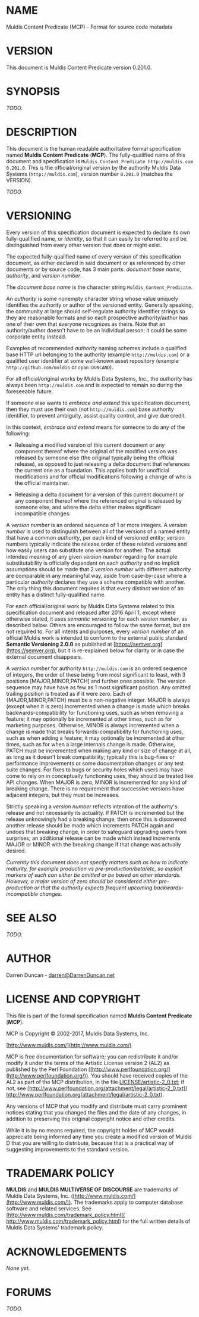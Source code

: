 # NAME

Muldis Content Predicate (MCP) -
Format for source code metadata

# VERSION

This document is Muldis Content Predicate version 0.201.0.

# SYNOPSIS

*TODO.*

# DESCRIPTION

This document is the human readable authoritative formal specification named
**Muldis Content Predicate** (**MCP**).
The fully-qualified name of this document and specification is
`Muldis_Content_Predicate http://muldis.com 0.201.0`.
This is the official/original version by the authority Muldis Data Systems
(`http://muldis.com`), version number `0.201.0` (matches the VERSION).

*TODO.*

# VERSIONING

Every version of this specification document is expected to declare its own
fully-qualified name, or *identity*, so that it can easily be referred to
and be distinguished from every other version that does or might exist.

The expected fully-qualified name of every version of this specification
document, as either declared in said document or as referenced by other
documents or by source code, has 3 main parts: *document base name*,
*authority*, and *version number*.

The *document base name* is the character string `Muldis_Content_Predicate`.

An *authority* is some nonempty character string whose value uniquely
identifies the authority or author of the versioned entity.  Generally
speaking, the community at large should self-regulate authority identifier
strings so they are reasonable formats and so each prospective
authority/author has one of their own that everyone recognizes as theirs.
Note that an authority/author doesn't have to be an individual person; it
could be some corporate entity instead.

Examples of recommended *authority* naming schemes include a qualified
base HTTP url belonging to the authority (example `http://muldis.com`) or
a qualified user identifier at some well-known asset repository
(example `http://github.com/muldis` or `cpan:DUNCAND`).

For all official/original works by Muldis Data Systems, Inc., the
*authority* has always been `http://muldis.com` and is expected to remain
so during the foreseeable future.

If someone else wants to *embrace and extend* this specification document,
then they must use their own (not `http://muldis.com`) base authority
identifier, to prevent ambiguity, assist quality control, and give due credit.

In this context, *embrace and extend* means for someone to do any of the
following:

- Releasing a modified version of this current document or any
component thereof where the original of the modified version was released
by someone else (the original typically being the official release), as
opposed to just releasing a delta document that references the current one
as a foundation.  This applies both for unofficial modifications and for
official modifications following a change of who is the official maintainer.

- Releasing a delta document for a version of this current document or
any component thereof where the referenced original is released by someone
else, and where the delta either makes significant incompatible changes.

A *version number* is an ordered sequence of 1 or more integers.  A
*version number* is used to distinguish between all of the versions of a
named entity that have a common *authority*, per each kind of versioned
entity; version numbers typically indicate the release order of these
related versions and how easily users can substitute one version for
another.  The actual intended meaning of any given *version number*
regarding for example substitutability is officially dependant on each
*authority* and no implicit assumptions should be made that 2 *version
number* with different *authority* are comparable in any meaningful way,
aside from case-by-case where a particular *authority* declares they use a
scheme compatible with another.  The only thing this document requires is that
every distinct version of an entity has a distinct fully-qualified name.

For each official/original work by Muldis Data Systems related to this
specification document and released after 2016 April 1, except where
otherwise stated, it uses *semantic versioning* for each *version number*,
as described below.  Others are encouraged to follow the same format, but
are not required to.  For all intents and purposes, every *version number*
of an official Muldis work is intended to conform to the external public
standard **Semantic Versioning 2.0.0** as published at
[https://semver.org](https://semver.org), but it is re-explained below for
clarity or in case the external document disappears.

A *version number* for authority `http://muldis.com` is an ordered sequence
of integers, the order of these being from most significant to least, with
3 positions [MAJOR,MINOR,PATCH] and further ones possible.  The version
sequence may have have as few as 1 most significant position.  Any omitted
trailing position is treated as if it were zero.  Each of
{MAJOR,MINOR,PATCH} must be a non-negative integer. MAJOR is always (except
when it is zero) incremented when a change is made which breaks
backwards-compatibility for functioning uses, such as when removing a
feature; it may optionally be incremented at other times, such as for
marketing purposes.  Otherwise, MINOR is always incremented when a change
is made that breaks forwards-compatibility for functioning uses, such as
when adding a feature; it may optionally be incremented at other times,
such as for when a large internals change is made.  Otherwise, PATCH must
be incremented when making any kind or size of change at all, as long as it
doesn't break compatibility; typically this is bug-fixes or performance
improvements or some documentation changes or any test suite changes.  For
fixes to bugs or security holes which users may have come to rely on in
conceptually functioning uses, they should be treated like API changes.
When MAJOR is zero, MINOR is incremented for any kind of breaking change.
There is no requirement that successive versions have adjacent integers,
but they must be increases.

Strictly speaking a *version number* reflects intention of the authority's
release and not necessarily its actuality.  If PATCH is incremented but the
release unknowingly had a breaking change, then once this is discovered
another release should be made which increments PATCH again and undoes that
breaking change, in order to safeguard upgrading users from surprises; an
additional release can be made which instead increments MAJOR or MINOR with
the breaking change if that change was actually desired.

*Currently this document does not specify matters such as how to indicate
maturity, for example production vs pre-production/beta/etc, so explicit
markers of such can either be omitted or be based on other standards.
However, a major version of zero should be considered either pre-production
or that the authority expects frequent upcoming backwards-incompatible changes.*

# SEE ALSO

*TODO.*

# AUTHOR

Darren Duncan - darren@DarrenDuncan.net

# LICENSE AND COPYRIGHT

This file is part of the formal specification named
**Muldis Content Predicate** (**MCP**).

MCP is Copyright © 2002-2017, Muldis Data Systems, Inc.

[http://www.muldis.com/](http://www.muldis.com/)

MCP is free documentation for software;
you can redistribute it and/or modify it under the terms of the Artistic
License version 2 (AL2) as published by the Perl Foundation
([http://www.perlfoundation.org/](http://www.perlfoundation.org/)).
You should have received copies of the AL2 as part of the
MCP distribution, in the file
[LICENSE/artistic-2_0.txt](../LICENSE/artistic-2_0.txt); if not, see
[http://www.perlfoundation.org/attachment/legal/artistic-2_0.txt](
http://www.perlfoundation.org/attachment/legal/artistic-2_0.txt).

Any versions of MCP that you modify and distribute must carry prominent
notices stating that you changed the files and the date of any changes, in
addition to preserving this original copyright notice and other credits.

While it is by no means required, the copyright holder of MCP would
appreciate being informed any time you create a modified version of Muldis
D that you are willing to distribute, because that is a practical way of
suggesting improvements to the standard version.

# TRADEMARK POLICY

**MULDIS** and **MULDIS MULTIVERSE OF DISCOURSE** are trademarks of Muldis
Data Systems, Inc. ([http://www.muldis.com/](http://www.muldis.com/)).
The trademarks apply to computer database software and related services.
See [http://www.muldis.com/trademark_policy.html](
http://www.muldis.com/trademark_policy.html) for the full written details
of Muldis Data Systems' trademark policy.

# ACKNOWLEDGEMENTS

*None yet.*

# FORUMS

*TODO.*
